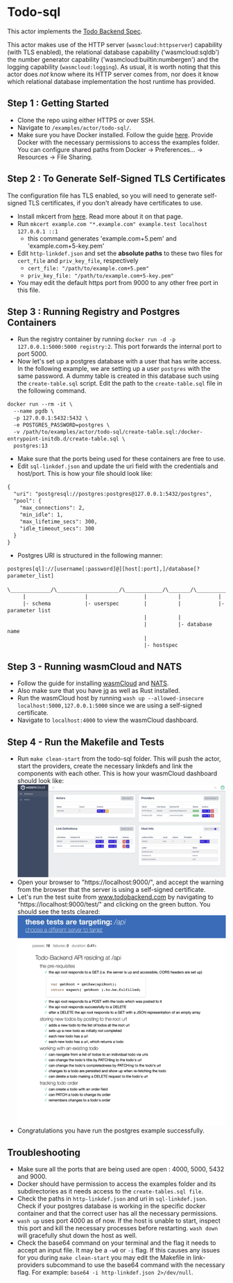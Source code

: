 # Todo-sql

This actor implements the [Todo Backend Spec](https://github.com/TodoBackend/todo-backend-js-spec/blob/master/js/specs.js).

This actor makes use of the HTTP server (`wasmcloud:httpserver`) capability (with TLS enabled),
the relational database capability ('wasmcloud:sqldb') 
the number generator capability ('wasmcloud:builtin:numbergen')
and the logging capability (`wasmcloud:logging`). 
As usual, it is worth noting that this actor does _not_ know where its HTTP server comes from,
nor does it know which relational database implementation the host runtime has provided.

## Step 1 : Getting Started

- Clone the repo using either HTTPS or over SSH.
- Navigate to `/examples/actor/todo-sql/`.
- Make sure you have Docker installed. Follow the guide [here](https://docs.docker.com/get-docker/). Provide Docker with the necessary permissions to access the examples folder. You can configure shared paths from Docker -> Preferences... -> Resources -> File Sharing.

## Step 2 : To Generate Self-Signed TLS Certificates

The configuration file has TLS enabled, so you will need to generate self-signed TLS certificates,
if you don't already have certificates to use.
- Install mkcert from [here](https://github.com/FiloSottile/mkcert). Read more about it on that page.
- Run `mkcert example.com "*.example.com" example.test localhost 127.0.0.1 ::1` 
  - this command generates 'example.com+5.pem' and 'example.com+5-key.pem'
- Edit `http-linkdef.json` and set the **absolute paths** to these two files for `cert_file` and `priv_key_file`, respectively
  - `cert_file: "/path/to/example.com+5.pem"`
  - `priv_key_file: "/path/to/example.com+5-key.pem"`
- You may edit the default https port from 9000 to any other free port in this file.

## Step 3 : Running Registry and Postgres Containers
- Run the registry container by running `docker run -d -p 127.0.0.1:5000:5000 registry:2`. This port forwards the internal port to port 5000.
- Now let's set up a postgres database with a user that has write access. In the following example, we are setting up a user `postgres` with the same password. A dummy table is created in this database such using the `create-table.sql` script. Edit the path to the `create-table.sql` file in the following command.

```
docker run --rm -it \
  --name pgdb \
  -p 127.0.0.1:5432:5432 \
  -e POSTGRES_PASSWORD=postgres \
  -v /path/to/examples/actor/todo-sql/create-table.sql:/docker-entrypoint-initdb.d/create-table.sql \
  postgres:13

```
- Make sure that the ports being used for these containers are free to use.
- Edit `sql-linkdef.json` and update the uri field with the credentials and host/port. This is how your file should look like:

```
{
  "uri": "postgresql://postgres:postgres@127.0.0.1:5432/postgres",
  "pool": {
    "max_connections": 2,
    "min_idle": 1,
    "max_lifetime_secs": 300,
    "idle_timeout_secs": 300
  }
}
```

- Postgres URI is structured in the following manner:
```
postgres[ql]://[username[:password]@][host[:port],]/database[?parameter_list]

\_____________/\____________________/\____________/\_______/\_______________/
     |                   |                  |          |            |
     |- schema           |- userspec        |          |            |- parameter list
                                            |          |
                                            |          |- database name
                                            |
                                            |- hostspec
```

## Step 3 -  Running wasmCloud and NATS
- Follow the guide for installing [wasmCloud](https://wasmcloud.dev/overview/installation/) and [NATS](https://docs.nats.io/running-a-nats-service/introduction/installation).
- Also make sure that you have [jq](https://stedolan.github.io/jq/) as well as Rust installed.
- Run the wasmCloud host by running `wash up --allowed-insecure localhost:5000,127.0.0.1:5000` since we are using a self-signed certificate.
- Navigate to `localhost:4000` to view the wasmCloud dashboard.

## Step 4 - Run the Makefile and Tests
- Run `make clean-start` from the todo-sql folder. This will push the actor, start the providers, create the necessary linkdefs and link the components with each other. This is how your wasmCloud dashboard should look like:
![wasmCloud Dashboard](images/wasmcloud-dashboard.png)
- Open your browser to "https://localhost:9000/", and accept the warning from the browser that the server is using a self-signed certificate.
- Let's run the test suite from www.todobackend.com by navigating to "https://localhost:9000/test/" and clicking on the green button. You should see the tests cleared: 
![Tests cleared on localhost:9000](images/tests-passed.png)
- Congratulations you have run the postgres example successfully.

## Troubleshooting
- Make sure all the ports that are being used are open : 4000, 5000, 5432 and 9000.
- Docker should have permission to access the examples folder and its subdirectories as it needs access to the `create-tables.sql file`.
- Check the paths in `http-linkdef.json` and uri in `sql-linkdef.json`. Check if your postgres database is working in the specific docker container and that the correct user has all the necessary permissions.
- `wash up` uses port 4000 as of now. If the host is unable to start, inspect this port and kill the necessary processes before restarting. `wash down` will gracefully shut down the host as well.
- Check the base64 command on your terminal and the flag it needs to accept an input file. It may be a `-w0` or `-i` flag. If this causes any issues for you during `make clean-start` you may edit the Makefile in link-providers subcommand to use the base64 command with the necessary flag. For example: `base64 -i http-linkdef.json 2>/dev/null`. 